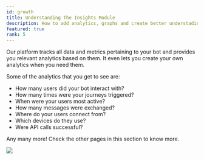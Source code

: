 ```yaml
---
id: growth
title: Understanding The Insights Module
description: How to add analytics, graphs and create better understading of conversations.
featured: true
rank: 5
---
```


Our platform tracks all data and metrics pertaining to your bot and provides you relevant analytics based on them. It even lets you create your own analytics when you need them. 

Some of the analytics that you get to see are:

- How many users did your bot interact with?
- How many times were your journeys triggered?
- When were your users most active?
- How many messages were exchanged?
- Where do your users connect from?
- Which devices do they use?
- Were API calls successful?

Any many more!
Check the other pages in this section to know more.

![](https://cdn.yellowmessenger.com/chJEPJqtUkxa1622809051281.gif)
